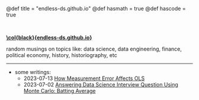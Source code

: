 @def title = "endless-ds.github.io"
@def hasmath = true
@def hascode = true

&#8287;
&#8287;

**[\col{black}{endless-ds.github.io}](/)**

random musings on topics like: data science, data engineering, finance, political economy, history, historiography, etc

---

* some writings:
  * 2023-07-13 [How Measurement Error Affects OLS](/pages/ols-measurement-error)
  * 2023-07-02 [Answering Data Science Interview Question Using Monte Carlo: Batting Average](/pages/mc-batting-prob)

&#8287;

<!-- ~~~
<img src="/assets/sleep_well_beast.jpg">
~~~ -->